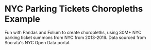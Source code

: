 <h1>NYC Parking Tickets Choropleths Example</h1>

<p>Fun with Pandas and Folium to create choropleths, using 30M+ NYC parking ticket summons from NYC from 2013-2016. Data sourced from Socrata's NYC Open Data portal.</p>
